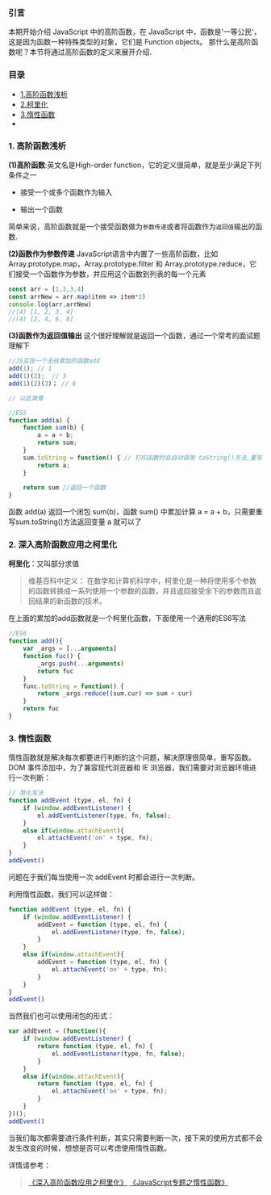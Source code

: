 ### 引言
本期开始介绍 JavaScript 中的高阶函数，在 JavaScript 中，函数是'一等公民'，这是因为函数一种特殊类型的对象，它们是 Function objects。
那什么是高阶函数呢？本节将通过高阶函数的定义来展开介绍.

### 目录
- [1.高阶函数浅析](#1-高阶函数浅析)
- [2.柯里化](#2-深入高阶函数应用之柯里化)
- [3.惰性函数](#3-惰性函数)
-




### 1. 高阶函数浅析
**(1)高阶函数**:英文名是High-order function，它的定义很简单，就是至少满足下列条件之一
 
 - 接受一个或多个函数作为输入
 
 - 输出一个函数
 
简单来说，高阶函数就是一个接受函数做为`参数传递`或者将函数作为`返回值`输出的函数.

**(2)函数作为参数传递**
JavaScript语言中内置了一些高阶函数，比如 Array.prototype.map，Array.prototype.filter 和 Array.prototype.reduce，它们接受一个函数作为参数，并应用这个函数到列表的每一个元素
```js
const arr = [1,2,3,4]
const arrNew = arr.map(item => item*2)
console.log(arr,arrNew)
//(4) [1, 2, 3, 4]
//(4) [2, 4, 6, 8]
```

**(3)函数作为返回值输出**
这个很好理解就是返回一个函数，通过一个常考的面试题理解下
```js
//JS实现一个无线累加的函数add
add(1); // 1
add(1)(2);  // 3
add(1)(2)(3)； // 6

// 以此类推

//ES5
function add(a) {
	function sum(b) {
		a = a + b;
		return sum;
	}
	sum.toString = function() { // 打印函数时会自动调用 toString()方法,重写toString()方法
		return a;
	}
	
	return sum //返回一个函数
}
```
函数 add(a) 返回一个闭包 sum(b)，函数 sum() 中累加计算 a = a + b，只需要重写sum.toString()方法返回变量 a 就可以了

### 2. 深入高阶函数应用之柯里化
**柯里化**：又叫部分求值
>维基百科中定义：
在数学和计算机科学中，柯里化是一种将使用多个参数的函数转换成一系列使用一个参数的函数，并且返回接受余下的参数而且返回结果的新函数的技术。

在上面的累加的add函数就是一个柯里化函数，下面使用一个通用的ES6写法
```js
//ES6
function add(){
	var _args = [...arguments]
	function fuc() {
		_args.push(...arguments)
		return fuc
	}
	func.toString = function() {
		return _args.reduce((sum,cur) => sum + cur)
	}
	return fuc
}
```
### 3. 惰性函数
惰性函数就是解决每次都要进行判断的这个问题，解决原理很简单，重写函数。
DOM 事件添加中，为了兼容现代浏览器和 IE 浏览器，我们需要对浏览器环境进行一次判断：
```js
// 简化写法
function addEvent (type, el, fn) {
    if (window.addEventListener) {
        el.addEventListener(type, fn, false);
    }
    else if(window.attachEvent){
        el.attachEvent('on' + type, fn);
    }
}
addEvent()
```
问题在于我们每当使用一次 addEvent 时都会进行一次判断。

利用惰性函数，我们可以这样做：
```js
function addEvent (type, el, fn) {
    if (window.addEventListener) {
        addEvent = function (type, el, fn) {
            el.addEventListener(type, fn, false);
        }
    }
    else if(window.attachEvent){
        addEvent = function (type, el, fn) {
            el.attachEvent('on' + type, fn);
        }
    }
}
addEvent()
```
当然我们也可以使用闭包的形式：
```js
var addEvent = (function(){
    if (window.addEventListener) {
        return function (type, el, fn) {
            el.addEventListener(type, fn, false);
        }
    }
    else if(window.attachEvent){
        return function (type, el, fn) {
            el.attachEvent('on' + type, fn);
        }
    }
})();
addEvent()
```
当我们每次都需要进行条件判断，其实只需要判断一次，接下来的使用方式都不会发生改变的时候，想想是否可以考虑使用惰性函数。






详情请参考：
> [《深入高阶函数应用之柯里化》](https://www.muyiy.cn/blog/6/6.2.html)
[《JavaScript专题之惰性函数》](https://github.com/mqyqingfeng/Blog/issues/44)